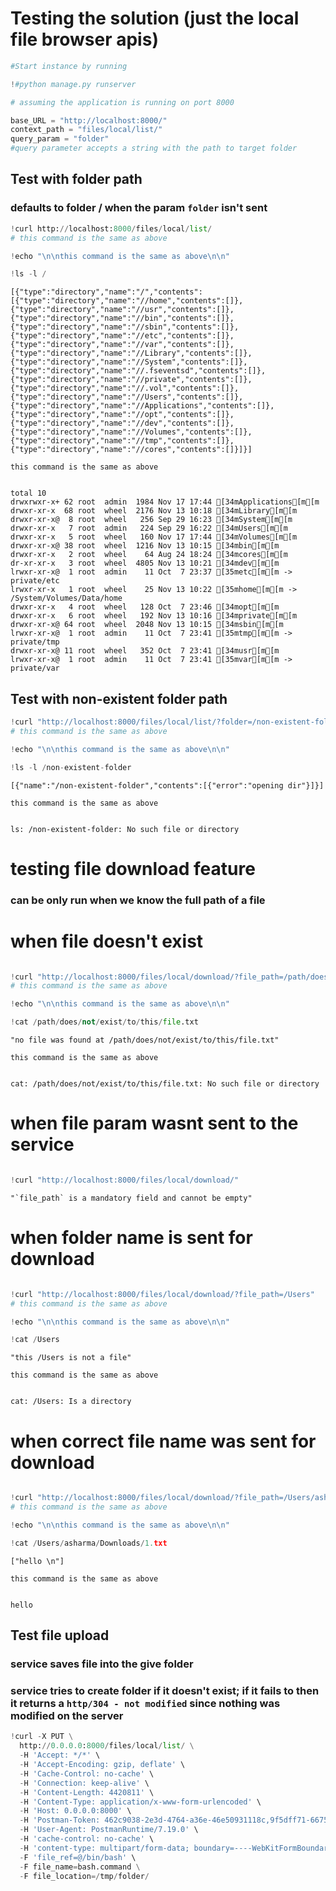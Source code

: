 # Testing the solution (just the local file browser apis)


```python
#Start instance by running

!#python manage.py runserver
```


```python
# assuming the application is running on port 8000
```


```python
base_URL = "http://localhost:8000/"
context_path = "files/local/list/"
query_param = "folder"
#query parameter accepts a string with the path to target folder
```

## Test with folder path
### defaults to folder / when the param ```folder``` isn't sent


```python
!curl http://localhost:8000/files/local/list/
# this command is the same as above

!echo "\n\nthis command is the same as above\n\n"

!ls -l /
```

    [{"type":"directory","name":"/","contents":[{"type":"directory","name":"//home","contents":[]},{"type":"directory","name":"//usr","contents":[]},{"type":"directory","name":"//bin","contents":[]},{"type":"directory","name":"//sbin","contents":[]},{"type":"directory","name":"//etc","contents":[]},{"type":"directory","name":"//var","contents":[]},{"type":"directory","name":"//Library","contents":[]},{"type":"directory","name":"//System","contents":[]},{"type":"directory","name":"//.fseventsd","contents":[]},{"type":"directory","name":"//private","contents":[]},{"type":"directory","name":"//.vol","contents":[]},{"type":"directory","name":"//Users","contents":[]},{"type":"directory","name":"//Applications","contents":[]},{"type":"directory","name":"//opt","contents":[]},{"type":"directory","name":"//dev","contents":[]},{"type":"directory","name":"//Volumes","contents":[]},{"type":"directory","name":"//tmp","contents":[]},{"type":"directory","name":"//cores","contents":[]}]}]
    
    this command is the same as above
    
    
    total 10
    drwxrwxr-x+ 62 root  admin  1984 Nov 17 17:44 [34mApplications[m[m
    drwxr-xr-x  68 root  wheel  2176 Nov 13 10:18 [34mLibrary[m[m
    drwxr-xr-x@  8 root  wheel   256 Sep 29 16:23 [34mSystem[m[m
    drwxr-xr-x   7 root  admin   224 Sep 29 16:22 [34mUsers[m[m
    drwxr-xr-x   5 root  wheel   160 Nov 17 17:44 [34mVolumes[m[m
    drwxr-xr-x@ 38 root  wheel  1216 Nov 13 10:15 [34mbin[m[m
    drwxr-xr-x   2 root  wheel    64 Aug 24 18:24 [34mcores[m[m
    dr-xr-xr-x   3 root  wheel  4805 Nov 13 10:21 [34mdev[m[m
    lrwxr-xr-x@  1 root  admin    11 Oct  7 23:37 [35metc[m[m -> private/etc
    lrwxr-xr-x   1 root  wheel    25 Nov 13 10:22 [35mhome[m[m -> /System/Volumes/Data/home
    drwxr-xr-x   4 root  wheel   128 Oct  7 23:46 [34mopt[m[m
    drwxr-xr-x   6 root  wheel   192 Nov 13 10:16 [34mprivate[m[m
    drwxr-xr-x@ 64 root  wheel  2048 Nov 13 10:15 [34msbin[m[m
    lrwxr-xr-x@  1 root  admin    11 Oct  7 23:41 [35mtmp[m[m -> private/tmp
    drwxr-xr-x@ 11 root  wheel   352 Oct  7 23:41 [34musr[m[m
    lrwxr-xr-x@  1 root  admin    11 Oct  7 23:41 [35mvar[m[m -> private/var


## Test with non-existent folder path


```python
!curl "http://localhost:8000/files/local/list/?folder=/non-existent-folder"
# this command is the same as above

!echo "\n\nthis command is the same as above\n\n"

!ls -l /non-existent-folder
```

    [{"name":"/non-existent-folder","contents":[{"error":"opening dir"}]}]
    
    this command is the same as above
    
    
    ls: /non-existent-folder: No such file or directory


# testing file download feature
### can be only run when we know the full path of a file

# when file doesn't exist


```python

!curl "http://localhost:8000/files/local/download/?file_path=/path/does/not/exist/to/this/file.txt"
# this command is the same as above

!echo "\n\nthis command is the same as above\n\n"

!cat /path/does/not/exist/to/this/file.txt
```

    "no file was found at /path/does/not/exist/to/this/file.txt"
    
    this command is the same as above
    
    
    cat: /path/does/not/exist/to/this/file.txt: No such file or directory


# when file param wasnt sent to the service


```python

!curl "http://localhost:8000/files/local/download/"

```

    "`file_path` is a mandatory field and cannot be empty"

# when folder name is sent for download


```python

!curl "http://localhost:8000/files/local/download/?file_path=/Users"
# this command is the same as above

!echo "\n\nthis command is the same as above\n\n"

!cat /Users
```

    "this /Users is not a file"
    
    this command is the same as above
    
    
    cat: /Users: Is a directory


# when correct file name was sent for download


```python

!curl "http://localhost:8000/files/local/download/?file_path=/Users/asharma/Downloads/1.txt"
# this command is the same as above

!echo "\n\nthis command is the same as above\n\n"

!cat /Users/asharma/Downloads/1.txt
```

    ["hello \n"]
    
    this command is the same as above
    
    
    hello 


## Test file upload
### service saves file into the give folder

### service tries to create folder if it doesn't exist; if it fails to then it returns a ```http/304 - not modified``` since nothing was modified on the server


```python
!curl -X PUT \
  http://0.0.0.0:8000/files/local/list/ \
  -H 'Accept: */*' \
  -H 'Accept-Encoding: gzip, deflate' \
  -H 'Cache-Control: no-cache' \
  -H 'Connection: keep-alive' \
  -H 'Content-Length: 4420811' \
  -H 'Content-Type: application/x-www-form-urlencoded' \
  -H 'Host: 0.0.0.0:8000' \
  -H 'Postman-Token: 462c9038-2e3d-4764-a36e-46e50931118c,9f5dff71-6675-43f9-872b-fcf4997c8202' \
  -H 'User-Agent: PostmanRuntime/7.19.0' \
  -H 'cache-control: no-cache' \
  -H 'content-type: multipart/form-data; boundary=----WebKitFormBoundary7MA4YWxkTrZu0gW' \
  -F 'file_ref=@/bin/bash' \
  -F file_name=bash.command \
  -F file_location=/tmp/folder/

```
